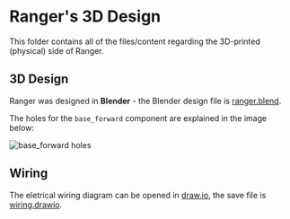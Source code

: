 # Ranger's 3D Design
This folder contains all of the files/content regarding the 3D-printed (physical) side of Ranger.

## 3D Design
Ranger was designed in **Blender** - the Blender design file is [ranger.blend](ranger.blend).

The holes for the `base_forward` component are explained in the image below:

![base_forward holes](https://i.imgur.com/rjlZ8Ny.png)

## Wiring
The eletrical wiring diagram can be opened in [draw.io](https://draw.io), the save file is [wiring.drawio](./wiring.drawio).